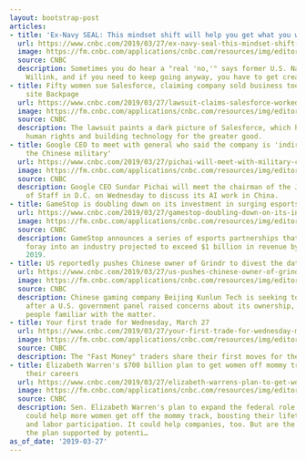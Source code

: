 ```yaml
---
layout: bootstrap-post
articles:
- title: 'Ex-Navy SEAL: This mindset shift will help you get what you want'
  url: https://www.cnbc.com/2019/03/27/ex-navy-seal-this-mindset-shift-will-help-you-get-what-you-want.html
  image: https://fm.cnbc.com/applications/cnbc.com/resources/img/editorial/2019/01/24/105698948-1548368379458a-retired-navy-seal-commander-breaks-down-his-morning-fitness-routine-that-starts-before-dawn.jpg.1910x1000.png
  source: CNBC
  description: Sometimes you do hear a "real 'no,'" says former U.S. Navy SEAL Jocko
    Willink, and if you need to keep going anyway, you have to get creative.
- title: Fifty women sue Salesforce, claiming company sold business tools to sex trafficking
    site Backpage
  url: https://www.cnbc.com/2019/03/27/lawsuit-claims-salesforce-worked-with-sex-trafficking-site-backpage.html
  image: https://fm.cnbc.com/applications/cnbc.com/resources/img/editorial/2017/05/02/104442530-_MG_2093a.1910x1000.JPG
  source: CNBC
  description: The lawsuit paints a dark picture of Salesforce, which has long touted
    human rights and building technology for the greater good.
- title: Google CEO to meet with general who said the company is 'indirectly benefiting
    the Chinese military'
  url: https://www.cnbc.com/2019/03/27/pichai-will-meet-with-military-chief-about-googles-ai-work-in-china.html
  image: https://fm.cnbc.com/applications/cnbc.com/resources/img/editorial/2018/12/06/105610393-1544119631945gettyimages-1068994350.1910x1000.jpeg
  source: CNBC
  description: Google CEO Sundar Pichai will meet the chairman of the Joint Chiefs
    of Staff in D.C. on Wednesday to discuss its AI work in China.
- title: GameStop is doubling down on its investment in surging esports industry
  url: https://www.cnbc.com/2019/03/27/gamestop-doubling-down-on-its-investment-in-surging-esports-industry.html
  image: https://fm.cnbc.com/applications/cnbc.com/resources/img/editorial/2014/10/23/102115291-gamestop.1910x1000.jpg
  source: CNBC
  description: GameStop announces a series of esports partnerships that deepen its
    foray into an industry projected to exceed $1 billion in revenue by the end of
    2019.
- title: US reportedly pushes Chinese owner of Grindr to divest the dating app
  url: https://www.cnbc.com/2019/03/27/us-pushes-chinese-owner-of-grindr-to-divest-the-dating-app-sources.html
  image: https://fm.cnbc.com/applications/cnbc.com/resources/img/editorial/2018/03/28/105094618-GettyImages-625496254.1910x1000.jpg
  source: CNBC
  description: Chinese gaming company Beijing Kunlun Tech is seeking to sell Grindr
    after a U.S. government panel raised concerns about its ownership, according to
    people familiar with the matter.
- title: Your first trade for Wednesday, March 27
  url: https://www.cnbc.com/2019/03/27/your-first-trade-for-wednesday-march-27.html
  image: https://fm.cnbc.com/applications/cnbc.com/resources/img/editorial/2017/01/27/104245575-final-trade-logo.1910x1000.jpg
  source: CNBC
  description: The "Fast Money" traders share their first moves for the market open.
- title: Elizabeth Warren's $700 billion plan to get women off mommy track and boost
    their careers
  url: https://www.cnbc.com/2019/03/27/elizabeth-warrens-plan-to-get-women-off-mommy-track-and-into-careers.html
  image: https://fm.cnbc.com/applications/cnbc.com/resources/img/editorial/2019/03/08/105782774-1552054033283gettyimages-1128737305.1910x1000.jpeg
  source: CNBC
  description: Sen. Elizabeth Warren's plan to expand the federal role in child care
    could help more women get off the mommy track, boosting their lifetime earnings
    and labor participation. It could help companies, too. But are the economics of
    the plan supported by potenti…
as_of_date: '2019-03-27'
---
```


